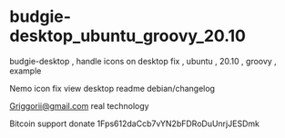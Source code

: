 # budgie-desktop_ubuntu_groovy_20.10
budgie-desktop , handle icons on desktop fix , ubuntu , 20.10 , groovy , example

Nemo icon fix view desktop readme debian/changelog 

Griggorii@gmail.com real technology

Bitcoin support donate 1Fps612daCcb7vYN2bFDRoDuUnrjJESDmk


